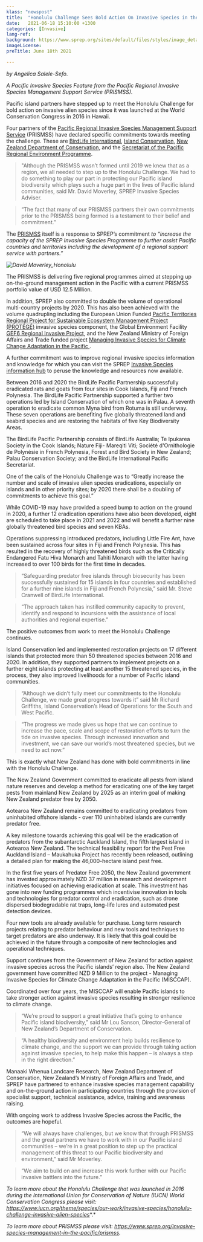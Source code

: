 ```yaml
---
klass: "newspost"
title:  "Honolulu Challenge Sees Bold Action On Invasive Species in the Pacific Islands"
date:   2021-06-18 15:10:00 +1300
categories: [Invasive]
lang-ref: 
background: https://www.sprep.org/sites/default/files/styles/image_detai_670_400_/public/images/news/Setting%20Traps%20in%20Tonga_Mt%20Talau_0.jpg?itok=El1_Dpm7
imageLicense:
preTitle: June 18th 2021

---
```


*by Angelica Salele-Sefo.*

*A Pacific Invasive Species Feature from the Pacific Regional Invasive Species Management Support Service (PRISMSS).*

Pacific island partners have stepped up to meet the Honolulu Challenge for bold action on invasive alien species since it was launched at the World Conservation Congress in 2016 in Hawaii.

Four partners of the [Pacific Regional Invasive Species Management Support Service](https://www.sprep.org/invasive-species-management-in-the-pacific/prismss) (PRISMSS) have declared specific commitments towards meeting the challenge. These are [BirdLife International](https://www.birdlife.org/worldwide/programmes), [Island Conservation](https://www.islandconservation.org/), [New Zealand Department of Conservation](https://www.doc.govt.nz/), and the [Secretariat of the Pacific Regional Environment Programme](https://www.sprep.org/).

> "Although the PRISMSS wasn’t formed until 2019 we knew that as a region, we all needed to step up to the Honolulu Challenge. We had to do something to play our part in protecting our Pacific island biodiversity which plays such a huge part in the lives of Pacific island communities, said Mr. David Moverley, SPREP Invasive Species Adviser.
>

> “The fact that many of our PRISMSS partners their own commitments prior to the PRISMSS being formed is a testament to their belief and commitment.”
>

The [PRISMSS](https://www.sprep.org/invasive-species-management-in-the-pacific/prismss) itself is a response to SPREP’s commitment *to “increase the capacity of the SPREP Invasive Species Programme to further assist Pacific countries and territories including the development of a regional support service with partners.”*

*![David Moverley_Honolulu](https://www.sprep.org/sites/default/files/users/angelicas/Talking%20to%20a%20tree.jpg)*

The PRISMSS is delivering five regional programmes aimed at stepping up on-the-ground management action in the Pacific with a current PRISMSS portfolio value of USD 12.5 Million. 

In addition, SPREP also committed to double the volume of operational multi-country projects by 2020.  This has also been achieved with the volume quadrupling including the European Union Funded [Pacific Territories Regional Project for Sustainable Ecosystem Management Project (PROTÉGÉ)](https://protege.spc.int/en/themes/invasive-species) invasive species component, the Global Environment Facility [GEF6 Regional Invasive Project](https://www.sprep.org/gef6-rip), and the New Zealand Ministry of Foreign Affairs and Trade funded project [Managing Invasive Species for Climate Change Adaptation in the Pacific ](https://www.sprep.org/sites/default/files/documents/publications/MISCCAP-newsletter.pdf).

A further commitment was to improve regional invasive species information and knowledge for which you can visit the SPREP [Invasive Species information hub](https://www.sprep.org/invasive-species-management-in-the-pacific) to peruse the knowledge and resources now available.

Between 2016 and 2020 the BirdLife Pacific Partnership successfully eradicated rats and goats from four sites in Cook Islands, Fiji and French Polynesia. The BirdLife Pacific Partnership supported a further two operations led by Island Conservation of which one was in Palau. A seventh operation to eradicate common Myna bird from Rotuma is still underway. These seven operations are benefiting five globally threatened land and seabird species and are restoring the habitats of five Key Biodiversity Areas.

The BirdLife Pacific Partnership consists of BirdLife Australia; Te Ipukarea Society in the Cook Islands; Nature Fiji- Mareqiti Viti; Société d'Ornithologie de Polynésie in French Polynesia, Forest and Bird Society in New Zealand; Palau Conservation Society; and the BirdLife International Pacific Secretariat.

One of the calls of the Honolulu Challenge was to “Greatly increase the number and scale of invasive alien species eradications, especially on islands and in other priority sites; by 2020 there shall be a doubling of commitments to achieve this goal.”

While COVID-19 may have provided a speed bump to action on the ground in 2020, a further 12 eradication operations have also been developed, eight are scheduled to take place in 2021 and 2022 and will benefit a further nine globally threatened bird species and seven KBAs.

Operations suppressing introduced predators, including Little Fire Ant, have been sustained across four sites in Fiji and French Polynesia. This has resulted in the recovery of highly threatened birds such as the Critically Endangered Fatu Hiva Monarch and Tahiti Monarch with the latter having increased to over 100 birds for the first time in decades.

> “Safeguarding predator free islands through biosecurity has been successfully sustained for 15 islands in four countries and established for a further nine islands in Fiji and French Polynesia,” said Mr. Steve Cranwell of BirdLife International.
>

> “The approach taken has instilled community capacity to prevent, identify and respond to incursions with the assistance of local authorities and regional expertise.”
>

The positive outcomes from work to meet the Honolulu Challenge continues.

Island Conservation led and implemented restoration projects on 17 different islands that protected more than 50 threatened species between 2016 and 2020. In addition, they supported partners to implement projects on a further eight islands protecting at least another 15 threatened species, in the process, they also improved livelihoods for a number of Pacific island communities.

> “Although we didn’t fully meet our commitments to the Honolulu Challenge, we made great progress towards it” said Mr Richard Griffiths, Island Conservation’s Head of Operations for the South and West Pacific.
>

> “The progress we made gives us hope that we can continue to increase the pace, scale and scope of restoration efforts to turn the tide on invasive species. Through increased innovation and investment, we can save our world’s most threatened species, but we need to act now.”
>

This is exactly what New Zealand has done with bold commitments in line with the Honolulu Challenge.

The New Zealand Government committed to eradicate all pests from island nature reserves and develop a method for eradicating one of the key target pests from mainland New Zealand by 2025 as an interim goal of making New Zealand predator free by 2050.

Aotearoa New Zealand remains committed to eradicating predators from uninhabited offshore islands - over 110 uninhabited islands are currently predator free.

A key milestone towards achieving this goal will be the eradication of predators from the subantarctic Auckland Island, the fifth largest island in Aotearoa New Zealand. The technical feasibility report for the Pest Free Auckland Island – Maukahuka Project has recently been released, outlining a detailed plan for making the 46,000-hectare island pest free.

In the first five years of Predator Free 2050, the New Zealand government has invested approximately NZD 37 million in research and development initiatives focused on achieving eradication at scale. This investment has gone into new funding programmes which incentivise innovation in tools and technologies for predator control and eradication, such as drone dispersed biodegradable rat traps, long-life lures and automated pest detection devices.

Four new tools are already available for purchase. Long term research projects relating to predator behaviour and new tools and techniques to target predators are also underway. It is likely that this goal could be achieved in the future through a composite of new technologies and operational techniques.

Support continues from the Government of New Zealand for action against invasive species across the Pacific islands’ region also. The New Zealand government have committed NZD 9 Million to the project - Managing Invasive Species for Climate Change Adaptation in the Pacific (MISCCAP).

Coordinated over four years, the MISCCAP will enable Pacific islands to take stronger action against invasive species resulting in stronger resilience to climate change.

> “We’re proud to support a great initiative that’s going to enhance Pacific island biodiversity,” said Mr Lou Sanson, Director-General of New Zealand’s Department of Conservation.
>

> “A healthy biodiversity and environment help builds resilience to climate change, and the support we can provide through taking action against invasive species, to help make this happen – is always a step in the right direction.”
>

Manaaki Whenua Landcare Research, New Zealand Department of Conservation, New Zealand’s Ministry of Foreign Affairs and Trade, and SPREP have partnered to enhance invasive species management capability and on-the-ground action in participating countries through the provision of specialist support, technical assistance, advice, training and awareness raising.

With ongoing work to address Invasive Species across the Pacific, the outcomes are hopeful.

> “We will always have challenges, but we know that through PRISMSS and the great partners we have to work with in our Pacific island communities – we’re in a great position to step up the practical management of this threat to our Pacific biodiversity and environment,” said Mr Moverley.
>

> “We aim to build on and increase this work further with our Pacific invasive battlers into the future.”
>

*To learn more about the Honolulu Challenge that was launched in 2016 during the International Union for Conservation of Nature (IUCN) World Conservation Congress please visit: https://www.iucn.org/theme/species/our-work/invasive-species/honolulu-challenge-invasive-alien-species**.*

*To learn more about PRISMSS please visit: https://www.sprep.org/invasive-species-management-in-the-pacific/prismss.*